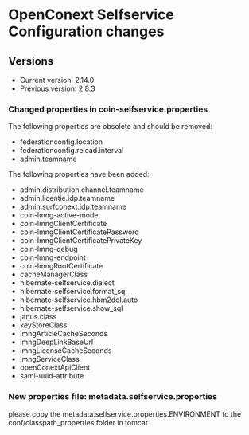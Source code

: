 # OpenConext Selfservice Configuration changes

## Versions
 - Current version: 2.14.0
 - Previous version: 2.8.3

### Changed properties in coin-selfservice.properties

The following properties are obsolete and should be removed:

* federationconfig.location
* federationconfig.reload.interval
* admin.teamname

The following properties have been added:

* admin.distribution.channel.teamname
* admin.licentie.idp.teamname
* admin.surfconext.idp.teamname
* coin-lmng-active-mode
* coin-lmngClientCertificate
* coin-lmngClientCertificatePassword
* coin-lmngClientCertificatePrivateKey
* coin-lmng-debug
* coin-lmng-endpoint
* coin-lmngRootCertificate
* cacheManagerClass
* hibernate-selfservice.dialect
* hibernate-selfservice.format_sql
* hibernate-selfservice.hbm2ddl.auto
* hibernate-selfservice.show_sql
* janus.class
* keyStoreClass
* lmngArticleCacheSeconds
* lmngDeepLinkBaseUrl
* lmngLicenseCacheSeconds
* lmngServiceClass
* openConextApiClient
* saml-uuid-attribute

### New properties file: metadata.selfservice.properties
please copy the metadata.selfservice.properties.ENVIRONMENT to the conf/classpath_properties folder in tomcat

